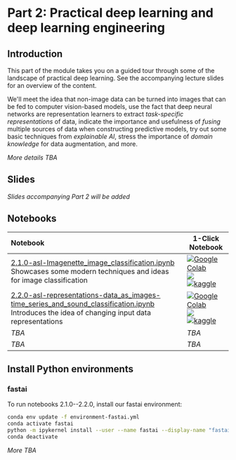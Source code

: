 # Part 2: Practical deep learning and deep learning engineering


## Introduction

This part of the module takes you on a guided tour through some of the landscape of practical deep learning. See the accompanying lecture slides for an overview of the content.

We'll meet the idea that non-image data can be turned into images that can be fed to computer vision-based models, use the fact that deep neural networks are representation learners to extract _task-specific representations_ of data, indicate the importance and usefulness of _fusing_ multiple sources of data when constructing predictive models, try out some basic techniques from _explainable AI_, stress the importance of _domain knowledge_ for data augmentation, and more.

_More details TBA_

<!--1
. Image classification
2. Representing data as images
3. CNNs as feature extractors
4. Time-series, ML, and DL
5. NLP, embeddings, and Transformers
6. DL engineering
-->

## Slides

_Slides accompanying Part 2 will be added_

## Notebooks


| Notebook    |      1-Click Notebook      |
|:----------|------|
|  [2.1.0-asl-Imagenette_image_classification.ipynb](https://nbviewer.org/github/alu042/PCS956-DL-2022/blob/main/Part-2-practical_deep_learning/nbs/2.1.0-asl-Imagenette_image_classification.ipynb) <br>Showcases some modern techniques and ideas for image classification | [![Google Colab](https://colab.research.google.com/assets/colab-badge.svg)](https://colab.research.google.com/github/alu042/PCS956-DL-2022/blob/main/Part-2-practical_deep_learning/nbs/2.1.0-asl-Imagenette_image_classification.ipynb)<br>[<img src="https://deepnote.com/buttons/launch-in-deepnote-small.svg">](https://deepnote.com/launch?name=PCS956-DL-2022&url=https://github.com/alu042/PCS956-DL-2022/blob/main/Part-2-practical_deep_learning/nbs/2.1.0-asl-Imagenette_image_classification.ipynb)<br>[![kaggle](https://camo.githubusercontent.com/a08ca511178e691ace596a95d334f73cf4ce06e83a5c4a5169b8bb68cac27bef/68747470733a2f2f6b6167676c652e636f6d2f7374617469632f696d616765732f6f70656e2d696e2d6b6167676c652e737667)](https://www.kaggle.com/code/alexanderlundervold/)
|  [2.2.0-asl-representations-data_as_images-time_series_and_sound_classification.ipynb](https://nbviewer.org/github/alu042/PCS956-DL-2022/blob/main/Part-2-practical_deep_learning/nbs/2.2.0-asl-representations-data_as_images-time_series_and_sound_classification.ipynb) <br>Introduces the idea of changing input data representations | [![Google Colab](https://colab.research.google.com/assets/colab-badge.svg)](https://colab.research.google.com/github/alu042/PCS956-DL-2022/blob/main/Part-2-practical_deep_learning/nbs/2.2.0-asl-representations-data_as_images-time_series_and_sound_classification.ipynb)<br>[<img src="https://deepnote.com/buttons/launch-in-deepnote-small.svg">](https://deepnote.com/launch?name=PCS956-DL-2022&url=https://github.com/alu042/PCS956-DL-2022/blob/main/Part-2-practical_deep_learning/nbs/2.2.0-asl-representations-data_as_images-time_series_and_sound_classification.ipynb)<br>[![kaggle](https://camo.githubusercontent.com/a08ca511178e691ace596a95d334f73cf4ce06e83a5c4a5169b8bb68cac27bef/68747470733a2f2f6b6167676c652e636f6d2f7374617469632f696d616765732f6f70656e2d696e2d6b6167676c652e737667)](https://www.kaggle.com/code/alexanderlundervold/)
|  _TBA_ | _TBA_
|  _TBA_ | _TBA_

## Install Python environments

### fastai
To run notebooks 2.1.0--2.2.0, install our fastai environment: 

```bash
conda env update -f environment-fastai.yml
conda activate fastai
python -m ipykernel install --user --name fastai --display-name "fastai"
conda deactivate
```

_More TBA_
